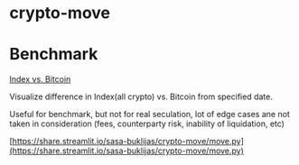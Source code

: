 # crypto-move


# Benchmark 

[Index vs. Bitcoin](https://sasa-buklijas-crypto-move-index-k5zwji.streamlit.app/)

Visualize difference in Index(all crypto) vs. Bitcoin from specified date. 
  
Useful for benchmark, but not for real seculation, lot of edge cases ane not taken in consideration (fees, counterparty risk, inability of liquidation, etc)

[https://share.streamlit.io/sasa-buklijas/crypto-move/move.py](https://share.streamlit.io/sasa-buklijas/crypto-move/move.py)